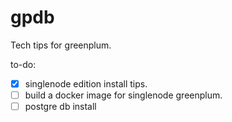 # gpdb
Tech tips for greenplum.

to-do:
- [x] singlenode edition install tips.
- [ ] build a docker image for singlenode greenplum.
- [ ] postgre db install
